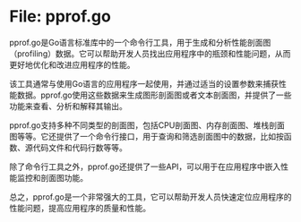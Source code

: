 # File: pprof.go

pprof.go是Go语言标准库中的一个命令行工具，用于生成和分析性能剖面图（profiling）数据。它可以帮助开发人员找出应用程序中的瓶颈和性能问题，从而更好地优化和改进应用程序的性能。

该工具通常与使用Go语言的应用程序一起使用，并通过适当的设置参数来捕获性能数据。pprof.go使用这些数据来生成图形剖面图或者文本剖面图，并提供了一些功能来查看、分析和解释其输出。

pprof.go支持多种不同类型的剖面图，包括CPU剖面图、内存剖面图、堆栈剖面图等等。它还提供了一个命令行接口，用于查询和筛选剖面图中的数据，比如按函数、源代码文件和代码行数等等。

除了命令行工具之外，pprof.go还提供了一些API，可以用于在应用程序中嵌入性能监控和剖面图功能。

总之，pprof.go是一个非常强大的工具，它可以帮助开发人员快速定位应用程序的性能问题，提高应用程序的质量和性能。


